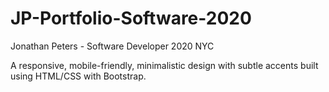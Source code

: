 # JP-Portfolio-Software-2020
Jonathan Peters - Software Developer 2020 NYC

A responsive, mobile-friendly, minimalistic design with subtle accents built using HTML/CSS with Bootstrap.
